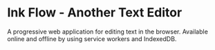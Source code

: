 # Ink Flow - Another Text Editor

A progressive web application for editing text in the browser. Available online and offline by using service workers and IndexedDB.
